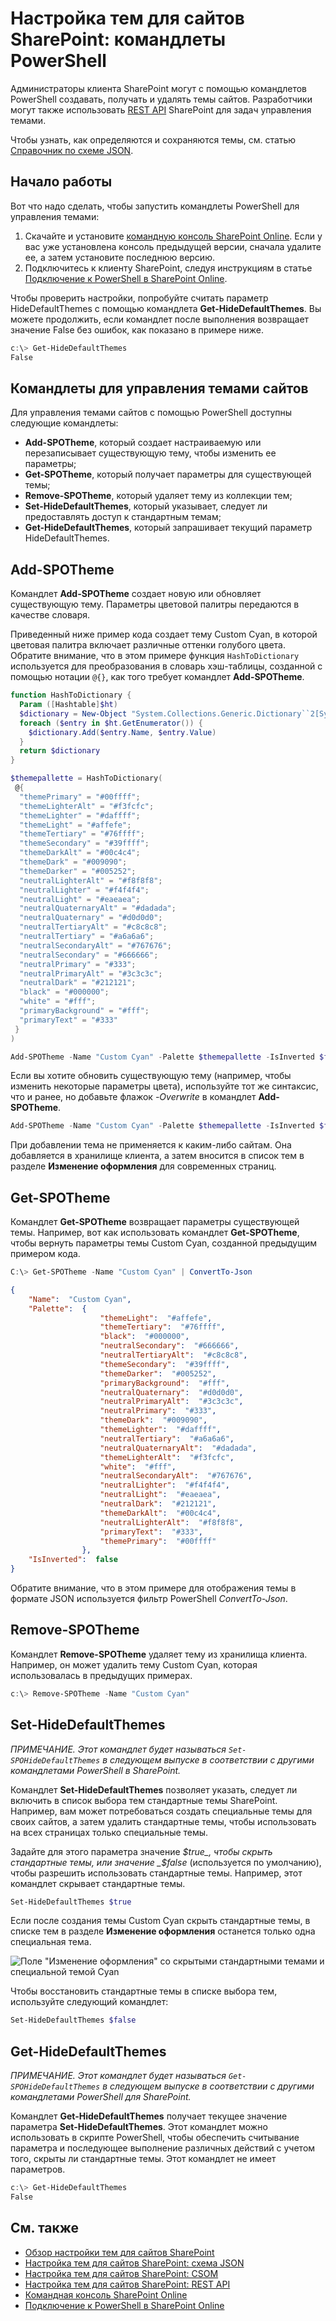 # <a name="sharepoint-site-theming-powershell-cmdlets"></a>Настройка тем для сайтов SharePoint: командлеты PowerShell

Администраторы клиента SharePoint могут с помощью командлетов PowerShell создавать, получать и удалять темы сайтов. Разработчики могут также использовать [REST API](sharepoint-site-theming-rest-api.md) SharePoint для задач управления темами.

Чтобы узнать, как определяются и сохраняются темы, см. статью [Справочник по схеме JSON](sharepoint-site-theming-json-schema.md).

## <a name="getting-started"></a>Начало работы

Вот что надо сделать, чтобы запустить командлеты PowerShell для управления темами:

1. Скачайте и установите [командную консоль SharePoint Online](https://www.microsoft.com/en-us/download/details.aspx?id=35588). Если у вас уже установлена консоль предыдущей версии, сначала удалите ее, а затем установите последнюю версию.
2. Подключитесь к клиенту SharePoint, следуя инструкциям в статье [Подключение к PowerShell в SharePoint Online](https://technet.microsoft.com/ru-RU/library/fp161372.aspx).

Чтобы проверить настройки, попробуйте считать параметр HideDefaultThemes с помощью командлета **Get-HideDefaultThemes**. Вы можете продолжить, если командлет после выполнения возвращает значение False без ошибок, как показано в примере ниже.

```powershell
c:\> Get-HideDefaultThemes
False
```
## <a name="site-theme-cmdlets"></a>Командлеты для управления темами сайтов

Для управления темами сайтов с помощью PowerShell доступны следующие командлеты:

* **Add-SPOTheme**, который создает настраиваемую или перезаписывает существующую тему, чтобы изменить ее параметры;
* **Get-SPOTheme**, который получает параметры для существующей темы;
* **Remove-SPOTheme**, который удаляет тему из коллекции тем;
* **Set-HideDefaultThemes**, который указывает, следует ли предоставлять доступ к стандартным темам;
* **Get-HideDefaultThemes**, который запрашивает текущий параметр HideDefaultThemes.

## <a name="add-spotheme"></a>Add-SPOTheme

Командлет **Add-SPOTheme** создает новую или обновляет существующую тему. Параметры цветовой палитры передаются в качестве словаря.

Приведенный ниже пример кода создает тему Custom Cyan, в которой цветовая палитра включает различные оттенки голубого цвета. Обратите внимание, что в этом примере функция ```HashToDictionary``` используется для преобразования в словарь хэш-таблицы, созданной с помощью нотации ```@{}```, как того требует командлет **Add-SPOTheme**.

```powershell
function HashToDictionary {
  Param ([Hashtable]$ht)
  $dictionary = New-Object "System.Collections.Generic.Dictionary``2[System.String,System.String]"
  foreach ($entry in $ht.GetEnumerator()) {
    $dictionary.Add($entry.Name, $entry.Value)
  }
  return $dictionary
}

$themepallette = HashToDictionary(
 @{
  "themePrimary" = "#00ffff";
  "themeLighterAlt" = "#f3fcfc";
  "themeLighter" = "#daffff";
  "themeLight" = "#affefe";
  "themeTertiary" = "#76ffff";
  "themeSecondary" = "#39ffff";
  "themeDarkAlt" = "#00c4c4";
  "themeDark" = "#009090";
  "themeDarker" = "#005252";
  "neutralLighterAlt" = "#f8f8f8";
  "neutralLighter" = "#f4f4f4";
  "neutralLight" = "#eaeaea";
  "neutralQuaternaryAlt" = "#dadada";
  "neutralQuaternary" = "#d0d0d0";
  "neutralTertiaryAlt" = "#c8c8c8";
  "neutralTertiary" = "#a6a6a6";
  "neutralSecondaryAlt" = "#767676";
  "neutralSecondary" = "#666666";
  "neutralPrimary" = "#333";
  "neutralPrimaryAlt" = "#3c3c3c";
  "neutralDark" = "#212121";
  "black" = "#000000";
  "white" = "#fff";
  "primaryBackground" = "#fff";
  "primaryText" = "#333"
 }
)

Add-SPOTheme -Name "Custom Cyan" -Palette $themepallette -IsInverted $false
```
Если вы хотите обновить существующую тему (например, чтобы изменить некоторые параметры цвета), используйте тот же синтаксис, что и ранее, но добавьте флажок *-Overwrite* в командлет **Add-SPOTheme**.

```powershell
Add-SPOTheme -Name "Custom Cyan" -Palette $themepallette -IsInverted $false -Overwrite
```
При добавлении тема не применяется к каким-либо сайтам. Она добавляется в хранилище клиента, а затем вносится в список тем в разделе **Изменение оформления** для современных страниц.

## <a name="get-spotheme"></a>Get-SPOTheme

Командлет **Get-SPOTheme** возвращает параметры существующей темы. Например, вот как использовать командлет **Get-SPOTheme**, чтобы вернуть параметры темы Custom Cyan, созданной предыдущим примером кода.

```powershell
C:\> Get-SPOTheme -Name "Custom Cyan" | ConvertTo-Json
```
```json
{
    "Name":  "Custom Cyan",
    "Palette":  {
                    "themeLight":  "#affefe",
                    "themeTertiary":  "#76ffff",
                    "black":  "#000000",
                    "neutralSecondary":  "#666666",
                    "neutralTertiaryAlt":  "#c8c8c8",
                    "themeSecondary":  "#39ffff",
                    "themeDarker":  "#005252",
                    "primaryBackground":  "#fff",
                    "neutralQuaternary":  "#d0d0d0",
                    "neutralPrimaryAlt":  "#3c3c3c",
                    "neutralPrimary":  "#333",
                    "themeDark":  "#009090",
                    "themeLighter":  "#daffff",
                    "neutralTertiary":  "#a6a6a6",
                    "neutralQuaternaryAlt":  "#dadada",
                    "themeLighterAlt":  "#f3fcfc",
                    "white":  "#fff",
                    "neutralSecondaryAlt":  "#767676",
                    "neutralLighter":  "#f4f4f4",
                    "neutralLight":  "#eaeaea",
                    "neutralDark":  "#212121",
                    "themeDarkAlt":  "#00c4c4",
                    "neutralLighterAlt":  "#f8f8f8",
                    "primaryText":  "#333",
                    "themePrimary":  "#00ffff"
                },
    "IsInverted":  false
}
```
Обратите внимание, что в этом примере для отображения темы в формате JSON используется фильтр PowerShell _ConvertTo-Json_.

## <a name="remove-spotheme"></a>Remove-SPOTheme

Командлет **Remove-SPOTheme** удаляет тему из хранилища клиента. Например, он может удалить тему Custom Cyan, которая использовалась в предыдущих примерах.

```powershell
c:\> Remove-SPOTheme -Name "Custom Cyan"
```
## <a name="set-hidedefaultthemes"></a>Set-HideDefaultThemes

_ПРИМЕЧАНИЕ. Этот командлет будет называться ```Set-SPOHideDefaultThemes``` в следующем выпуске в соответствии с другими командлетами PowerShell в SharePoint._

Командлет **Set-HideDefaultThemes** позволяет указать, следует ли включить в список выбора тем стандартные темы SharePoint. Например, вам может потребоваться создать специальные темы для своих сайтов, а затем удалить стандартные темы, чтобы использовать на всех страницах только специальные темы.

Задайте для этого параметра значение _$true_, чтобы скрыть стандартные темы, или значение _$false_ (используется по умолчанию), чтобы разрешить использовать стандартные темы. Например, этот командлет скрывает стандартные темы.

```powershell
Set-HideDefaultThemes $true
```
Если после создания темы Custom Cyan скрыть стандартные темы, в списке тем в разделе **Изменение оформления** останется только одна специальная тема.

![Поле "Изменение оформления" со скрытыми стандартными темами и специальной темой Cyan](../../images/theme-hidedefaults.png)

Чтобы восстановить стандартные темы в списке выбора тем, используйте следующий командлет:
```powershell
Set-HideDefaultThemes $false
```

## <a name="get-hidedefaultthemes"></a>Get-HideDefaultThemes

_ПРИМЕЧАНИЕ. Этот командлет будет называться ```Get-SPOHideDefaultThemes``` в следующем выпуске в соответствии с другими командлетами PowerShell для SharePoint._

Командлет **Get-HideDefaultThemes** получает текущее значение параметра **Set-HideDefaultThemes**. Этот командлет можно использовать в скрипте PowerShell, чтобы обеспечить считывание параметра и последующее выполнение различных действий с учетом того, скрыты ли стандартные темы. Этот командлет не имеет параметров.

```powershell
c:\> Get-HideDefaultThemes
False
```

## <a name="see-also"></a>См. также

* [Обзор настройки тем для сайтов SharePoint](sharepoint-site-theming-overview.md)
* [Настройка тем для сайтов SharePoint: схема JSON](sharepoint-site-theming-json-schema.md)
* [Настройка тем для сайтов SharePoint: CSOM](sharepoint-site-theming-csom.md)
* [Настройка тем для сайтов SharePoint: REST API](sharepoint-site-theming-rest-api.md)
* [Командная консоль SharePoint Online](https://www.microsoft.com/en-us/download/details.aspx?id=35588)
* [Подключение к PowerShell в SharePoint Online](https://technet.microsoft.com/ru-RU/library/fp161372.aspx)
